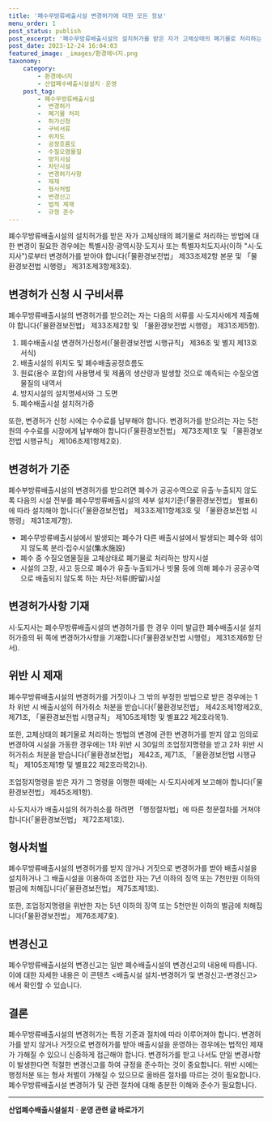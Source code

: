 ```yaml
---
title: '폐수무방류배출시설 변경허가에 대한 모든 정보'
menu_order: 1
post_status: publish
post_excerpt: '폐수무방류배출시설의 설치허가를 받은 자가 고체상태의 폐기물로 처리하는 방법에 대한 변경이 필요한 경우에는 특별시장 광역시장 도지사 또는 특별자치도지사 이하  시 도지사  로부터 변경허가를 받아야 합니다  물환경보전법  제33조제2항 본문 및  물환경보전법 시행령  제31조제3항제3호 .'
post_date: 2023-12-24 16:04:03
featured_image: _images/환경에너지.png
taxonomy:
    category:
        - 환경에너지
        - 산업폐수배출시설설치ㆍ운영
    post_tag:
        - 폐수무방류배출시설
        -  변경허가
        -  폐기물 처리
        -  허가신청
        -  구비서류
        -  위치도
        -  공정흐름도
        -  수질오염물질
        -  방지시설
        -  차단시설
        -  변경허가사항
        -  제재
        -  형사처벌
        -  변경신고
        -  법적 제재
        -  규정 준수
---
```



폐수무방류배출시설의 설치허가를 받은 자가 고체상태의 폐기물로 처리하는 방법에 대한 변경이 필요한 경우에는 특별시장·광역시장·도지사 또는 특별자치도지사(이하 "시·도지사")로부터 변경허가를 받아야 합니다(「물환경보전법」 제33조제2항 본문 및 「물환경보전법 시행령」 제31조제3항제3호).

## 변경허가 신청 시 구비서류
폐수무방류배출시설의 변경허가를 받으려는 자는 다음의 서류를 시·도지사에게 제출해야 합니다(「물환경보전법」 제33조제2항 및 「물환경보전법 시행령」 제31조제5항).
1. 폐수배출시설 변경허가신청서(「물환경보전법 시행규칙」 제36조 및 별지 제13호서식)
2. 배출시설의 위치도 및 폐수배출공정흐름도
3. 원료(용수 포함)의 사용명세 및 제품의 생산량과 발생할 것으로 예측되는 수질오염물질의 내역서
4. 방지시설의 설치명세서와 그 도면
5. 폐수배출시설 설치허가증

또한, 변경허가 신청 시에는 수수료를 납부해야 합니다. 변경허가를 받으려는 자는 5천원의 수수료를 시장에게 납부해야 합니다(「물환경보전법」 제73조제1호 및 「물환경보전법 시행규칙」 제106조제1항제2호).

## 변경허가 기준
폐수부방류배출시설의 변경허가를 받으려면 폐수가 공공수역으로 유출·누출되지 않도록 다음의 시설 전부를 폐수무방류배출시설의 세부 설치기준(「물환경보전법」 별표6)에 따라 설치해야 합니다(「물환경보전법」 제33조제11항제3호 및 「물환경보전법 시행령」 제31조제7항).
- 폐수무방류배출시설에서 발생되는 폐수가 다른 배출시설에서 발생되는 폐수와 섞이지 않도록 분리·집수시설(集水施設)
- 폐수 중 수질오염물질을 고체상태로 폐기물로 처리하는 방지시설
- 시설의 고장, 사고 등으로 폐수가 유출·누출되거나 빗물 등에 의해 폐수가 공공수역으로 배출되지 않도록 하는 차단·저류(貯留)시설

## 변경허가사항 기재
시·도지사는 폐수무방류배출시설의 변경허가를 한 경우 이미 발급한 폐수배출시설 설치허가증의 뒤 쪽에 변경허가사항을 기재합니다(「물환경보전법 시행령」 제31조제6항 단서).

## 위반 시 제재
폐수무방류배출시설의 변경허가를 거짓이나 그 밖의 부정한 방법으로 받은 경우에는 1차 위반 시 배출시설의 허가취소 처분을 받습니다(「물환경보전법」 제42조제1항제2호, 제71조, 「물환경보전법 시행규칙」 제105조제1항 및 별표22 제2호라목1).

또한, 고체상태의 폐기물로 처리하는 방법의 변경에 관한 변경허가를 받지 않고 임의로 변경하여 시설을 가동한 경우에는 1차 위반 시 30일의 조업정지명령을 받고 2차 위반 시 허가취소 처분을 받습니다(「물환경보전법」 제42조, 제71조, 「물환경보전법 시행규칙」 제105조제1항 및 별표22 제2호라목2)나).

조업정지명령을 받은 자가 그 명령을 이행한 때에는 시·도지사에게 보고해야 합니다(「물환경보전법」 제45조제1항).

시·도지사가 배출시설의 허가취소를 하려면 「행정절차법」에 따른 청문절차를 거쳐야 합니다(「물환경보전법」 제72조제1호).

## 형사처벌
폐수무방류배출시설의 변경허가를 받지 않거나 거짓으로 변경허가를 받아 배출시설을 설치하거나 그 배출시설을 이용하여 조업한 자는 7년 이하의 징역 또는 7천만원 이하의 벌금에 처해집니다(「물환경보전법」 제75조제1호).

또한, 조업정지명령을 위반한 자는 5년 이하의 징역 또는 5천만원 이하의 벌금에 처해집니다(「물환경보전법」 제76조제7호).

## 변경신고
폐수무방류배출시설의 변경신고는 일반 폐수배출시설의 변경신고의 내용에 따릅니다. 이에 대한 자세한 내용은 이 콘텐츠 <배출시설 설치-변경허가 및 변경신고-변경신고>에서 확인할 수 있습니다.


## 결론

폐수무방류배출시설의 변경허가는 특정 기준과 절차에 따라 이루어져야 합니다. 변경허가를 받지 않거나 거짓으로 변경허가를 받아 배출시설을 운영하는 경우에는 법적인 제재가 가해질 수 있으니 신중하게 접근해야 합니다. 변경허가를 받고 나서도 만일 변경사항이 발생한다면 적절한 변경신고를 하여 규정을 준수하는 것이 중요합니다. 위반 시에는 행정처분 또는 형사 처벌이 가해질 수 있으므로 올바른 절차를 따르는 것이 필요합니다. 폐수무방류배출시설 변경허가 및 관련 절차에 대해 충분한 이해와 준수가 필요합니다.
<!-- wp:separator -->
<hr class="wp-block-separator has-alpha-channel-opacity"/>
<!-- /wp:separator -->

<!-- wp:group {"backgroundColor":"base","layout":{"type":"constrained"}} -->
<div class="wp-block-group has-base-background-color has-background"><!-- wp:paragraph {"align":"center","fontSize":"medium"} -->
<p class="has-text-align-center has-large-font-size"><strong>산업폐수배출시설설치ㆍ운영 관련 글 바로가기</strong></p>
<!-- /wp:paragraph -->


<!-- wp:latest-posts
{"categories":[{"id":35050,"count":19,"description":"","link":"https://uknowlaw.com/category/%ec%82%b0%ec%97%85%ed%8f%90%ec%88%98%eb%b0%b0%ec%b6%9c%ec%8b%9c%ec%84%a4%ec%84%a4%ec%b9%98%e3%86%8d%ec%9a%b4%ec%98%81/","name":"산업폐수배출시설설치ㆍ운영","slug":"산업폐수배출시설설치ㆍ운영","taxonomy":"category","parent":0,"meta":[],"_links":{"self":[{"href":"https://uknowlaw.com/wp-json/wp/v2/categories/35050"}],"collection":[{"href":"https://uknowlaw.com/wp-json/wp/v2/categories"}],"about":[{"href":"https://uknowlaw.com/wp-json/wp/v2/taxonomies/category"}],"wp:post_type":[{"href":"https://uknowlaw.com/wp-json/wp/v2/posts?categories=35050"}],"curies":[{"name":"wp","href":"https://api.w.org/{rel}","templated":true}]}}],"postsToShow":100,"excerptLength":28,"postLayout":"grid","columns":2,"featuredImageAlign":"left","featuredImageSizeSlug":"large","fontSize":"small"} /--></div>
<!-- /wp:group -->